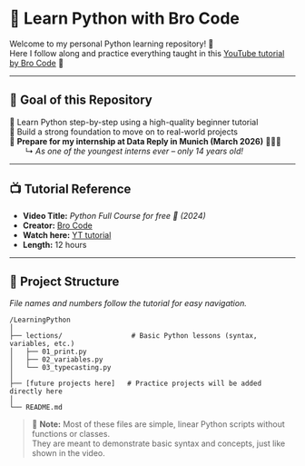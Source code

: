 # 🐍 Learn Python with Bro Code

Welcome to my personal Python learning repository! 📘  
Here I follow along and practice everything taught in this [YouTube tutorial by Bro Code](https://youtu.be/ix9cRaBkVe0?si=lSy3fqqcjGa2YQ0y) 🚀

---

## 🎯 Goal of this Repository

🔹 Learn Python step-by-step using a high-quality beginner tutorial  
🔹 Build a strong foundation to move on to real-world projects  
🔹 **Prepare for my internship at Data Reply in Munich (March 2026)** 💼🇩🇪  
  ↳ *As one of the youngest interns ever – only 14 years old!* 

---

## 📺 Tutorial Reference

- **Video Title:** *Python Full Course for free 🐍 (2024)*  
- **Creator:** [Bro Code](https://www.youtube.com/@Brocodez)  
- **Watch here:** [YT tutorial](https://youtu.be/ix9cRaBkVe0?si=lSy3fqqcjGa2YQ0y)  
- **Length:** 12 hours

---

## 📂 Project Structure

*File names and numbers follow the tutorial for easy navigation.*

```
/LearningPython
│
├── lections/                 # Basic Python lessons (syntax, variables, etc.)
│   ├── 01_print.py
│   ├── 02_variables.py
│   └── 03_typecasting.py
│
├── [future projects here]   # Practice projects will be added directly here
│
└── README.md
```

> 📝 **Note:** Most of these files are simple, linear Python scripts without functions or classes.  
> They are meant to demonstrate basic syntax and concepts, just like shown in the video.
 
